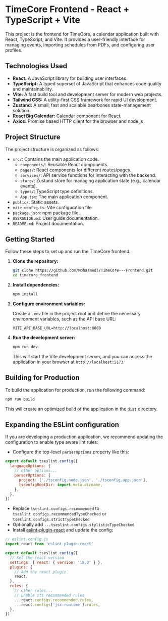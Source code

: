 # TimeCore Frontend - React + TypeScript + Vite

This project is the frontend for TimeCore, a calendar application built with React, TypeScript, and Vite. It provides a user-friendly interface for managing events, importing schedules from PDFs, and configuring user profiles.

## Technologies Used

-   **React:** A JavaScript library for building user interfaces.
-   **TypeScript:** A typed superset of JavaScript that enhances code quality and maintainability.
-   **Vite:** A fast build tool and development server for modern web projects.
-   **Tailwind CSS:** A utility-first CSS framework for rapid UI development.
-   **Zustand:** A small, fast and scalable bearbones state-management solution.
-   **React Big Calendar:** Calendar component for React.
-   **Axios:** Promise based HTTP client for the browser and node.js

## Project Structure

The project structure is organized as follows:

-   `src/`: Contains the main application code.
    -   `components/`: Reusable React components.
    -   `pages/`: React components for different routes/pages.
    -   `services/`: API service functions for interacting with the backend.
    -   `store/`: Zustand store for managing application state (e.g., calendar events).
    -   `types/`: TypeScript type definitions.
    -   `App.tsx`: The main application component.
-   `public/`: Static assets.
-   `vite.config.ts`: Vite configuration file.
-   `package.json`: npm package file.
-   `USERGUIDE.md`: User guide documentation.
-   `README.md`: Project documentation.

## Getting Started

Follow these steps to set up and run the TimeCore frontend:

1.  **Clone the repository:**

    ```bash
    git clone https://github.com/Mohaamedl/TimeCore---Frontend.git
    cd timecore_frontend
    ```

2.  **Install dependencies:**

    ```bash
    npm install
    ```

3.  **Configure environment variables:**

    Create a `.env` file in the project root and define the necessary environment variables, such as the API base URL:

    ```
    VITE_API_BASE_URL=http://localhost:8080
    ```

4.  **Run the development server:**

    ```bash
    npm run dev
    ```

    This will start the Vite development server, and you can access the application in your browser at `http://localhost:5173`.

## Building for Production

To build the application for production, run the following command:

```bash
npm run build
```

This will create an optimized build of the application in the `dist` directory.

## Expanding the ESLint configuration

If you are developing a production application, we recommend updating the configuration to enable type aware lint rules:

- Configure the top-level `parserOptions` property like this:

```js
export default tseslint.config({
  languageOptions: {
    // other options...
    parserOptions: {
      project: ['./tsconfig.node.json', './tsconfig.app.json'],
      tsconfigRootDir: import.meta.dirname,
    },
  },
})
```

- Replace `tseslint.configs.recommended` to `tseslint.configs.recommendedTypeChecked` or `tseslint.configs.strictTypeChecked`
- Optionally add `...tseslint.configs.stylisticTypeChecked`
- Install [eslint-plugin-react](https://github.com/jsx-eslint/eslint-plugin-react) and update the config:

```js
// eslint.config.js
import react from 'eslint-plugin-react'

export default tseslint.config({
  // Set the react version
  settings: { react: { version: '18.3' } },
  plugins: {
    // Add the react plugin
    react,
  },
  rules: {
    // other rules...
    // Enable its recommended rules
    ...react.configs.recommended.rules,
    ...react.configs['jsx-runtime'].rules,
  },
})
```
